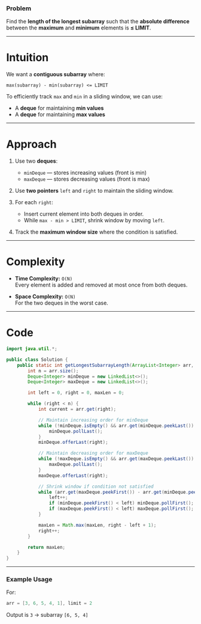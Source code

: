 ### Problem
Find the **length of the longest subarray** such that the **absolute difference** between the **maximum** and **minimum** elements is **≤ LIMIT**.

---

# Intuition
We want a **contiguous subarray** where:
```
max(subarray) - min(subarray) <= LIMIT
```

To efficiently track `max` and `min` in a sliding window, we can use:
- A **deque** for maintaining **min values**
- A **deque** for maintaining **max values**

---

# Approach
1. Use two **deques**:
   - `minDeque` — stores increasing values (front is min)
   - `maxDeque` — stores decreasing values (front is max)

2. Use **two pointers** `left` and `right` to maintain the sliding window.

3. For each `right`:
   - Insert current element into both deques in order.
   - While `max - min > LIMIT`, shrink window by moving `left`.

4. Track the **maximum window size** where the condition is satisfied.

---

# Complexity
- **Time Complexity:** `O(N)`  
  Every element is added and removed at most once from both deques.

- **Space Complexity:** `O(N)`  
  For the two deques in the worst case.

---

# Code

```java
import java.util.*;

public class Solution {
    public static int getLongestSubarrayLength(ArrayList<Integer> arr, int limit) {
        int n = arr.size();
        Deque<Integer> minDeque = new LinkedList<>();
        Deque<Integer> maxDeque = new LinkedList<>();

        int left = 0, right = 0, maxLen = 0;

        while (right < n) {
            int current = arr.get(right);

            // Maintain increasing order for minDeque
            while (!minDeque.isEmpty() && arr.get(minDeque.peekLast()) > current) {
                minDeque.pollLast();
            }
            minDeque.offerLast(right);

            // Maintain decreasing order for maxDeque
            while (!maxDeque.isEmpty() && arr.get(maxDeque.peekLast()) < current) {
                maxDeque.pollLast();
            }
            maxDeque.offerLast(right);

            // Shrink window if condition not satisfied
            while (arr.get(maxDeque.peekFirst()) - arr.get(minDeque.peekFirst()) > limit) {
                left++;
                if (minDeque.peekFirst() < left) minDeque.pollFirst();
                if (maxDeque.peekFirst() < left) maxDeque.pollFirst();
            }

            maxLen = Math.max(maxLen, right - left + 1);
            right++;
        }

        return maxLen;
    }
}
```

---

### Example Usage
For:
```java
arr = [3, 6, 5, 4, 1], limit = 2
```
Output is `3` → subarray `[6, 5, 4]`
